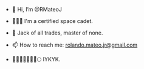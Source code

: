 - 👋 Hi, I’m @RMateoJ
- 👨🏻‍🚀 I'm a certified space cadet.
- 🌱 Jack of all trades, master of none.
- 📫 How to reach me: rolando.mateo.jr@gmail.com


- 🦍💎✋🏻🤚🏻🚀🌕 IYKYK. 

